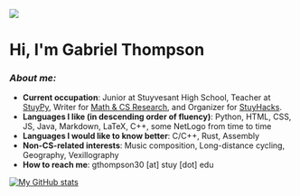 ![](https://komarev.com/ghpvc/?username=gthompson30)

# Hi, I'm Gabriel Thompson

### _About me:_
- **Current occupation**: Junior at Stuyvesant High School, Teacher at [StuyPy](https://stuyactivities.org/stuypy), Writer for [Math & CS Research](https://mathcsr.org/), and Organizer for [StuyHacks](stuyhacks.org).
- **Languages I like (in descending order of fluency)**: Python, HTML, CSS, JS, Java, Markdown, LaTeX, C++, some NetLogo from time to time
- **Languages I would like to know better**: C/C++, Rust, Assembly
- **Non-CS-related interests**: Music composition, Long-distance cycling, Geography, Vexillography
- **How to reach me**: gthompson30 [at] stuy [dot] edu
<!-- **My GitHub stats**: [Here!](https://github-readme-stats.vercel.app/api?username=gthompson30) I didn't embed them so it's not intrusive. -->

[![My GitHub stats](https://github-readme-stats.vercel.app/api?username=gthompson30)](https://github.com/gthompson30/github-readme-stats)

<!--
**gthompson30/gthompson30** is a ✨ _special_ ✨ repository because its `README.md` (this file) appears on your GitHub profile.

Here are some ideas to get you started:

- 🔭 I’m currently working on ...
- 🌱 I’m currently learning ...
- 👯 I’m looking to collaborate on ...
- 🤔 I’m looking for help with ...
- 💬 Ask me about ...
- 📫 How to reach me: ...
- 😄 Pronouns: ...
- ⚡ Fun fact: ...
-->
